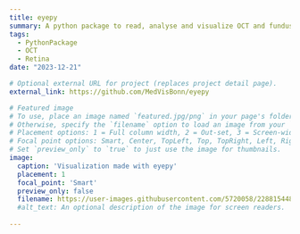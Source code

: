 ```yaml
---
title: eyepy
summary: A python package to read, analyse and visualize OCT and fundus data from various sources.
tags:
  - PythonPackage
  - OCT
  - Retina
date: "2023-12-21"

# Optional external URL for project (replaces project detail page).
external_link: https://github.com/MedVisBonn/eyepy

# Featured image
# To use, place an image named `featured.jpg/png` in your page's folder.
# Otherwise, specify the `filename` option to load an image from your `assets/media/` folder.
# Placement options: 1 = Full column width, 2 = Out-set, 3 = Screen-width
# Focal point options: Smart, Center, TopLeft, Top, TopRight, Left, Right, BottomLeft, Bottom, BottomRight
# Set `preview_only` to `true` to just use the image for thumbnails.
image:
  caption: 'Visualization made with eyepy'
  placement: 1
  focal_point: 'Smart'
  preview_only: false
  filename: https://user-images.githubusercontent.com/5720058/228815448-4b561246-dac9-4f8f-abde-e0dd5457a72b.gif  # Uncomment to load an image from `assets/media/` instead.
  #alt_text: An optional description of the image for screen readers.
  
---
```

